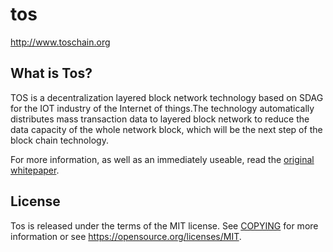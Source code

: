 # tos
  
http://www.toschain.org

What is Tos?
----------------

TOS is a decentralization layered block network technology based on SDAG for the IOT industry of the Internet of things.The technology automatically distributes mass transaction data to layered block network to reduce the data capacity of the whole network block, which will be the next step of the block chain technology.

For more information, as well as an immediately useable, read the
[original whitepaper](http://www.toschain.org/#page8).

License
-------

Tos is released under the terms of the MIT license. See [COPYING](COPYING) for more
information or see https://opensource.org/licenses/MIT.
